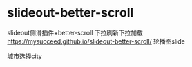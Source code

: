 # slideout-better-scroll
slideout侧滑插件+better-scroll 下拉刷新下拉加载
https://mysucceed.github.io/slideout-better-scroll/
轮播图slide

城市选择city
